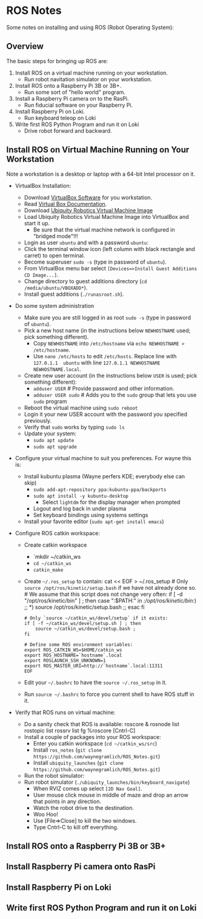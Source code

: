 # ROS Notes

Some notes on installing and using ROS (Robot Operating System):

## Overview

The basic steps for bringing up ROS are:

1. Install ROS on a virtual machine running on your workstation.
   * Run robot navitation simulator on your workstation.
2. Install ROS onto a Raspberry Pi 3B or 3B+.
   * Run some sort of "hello world" program.
3. Install a Raspberry Pi camera on to the RasPi.
   * Run fiducial software on your Raspberry Pi.
4. Install Raspberry Pi on Loki.
   * Run keyboard teleop on Loki
5. Write first ROS Python Program and run it on Loki
   * Drive robot forward and backward.

## Install ROS on Virtual Machine Running on Your Workstation

Note a workstation is a desktop or laptop with a 64-bit Intel processor on it.

* VirtualBox Installation:
  * Download [VirtualBox Software](https://www.virtualbox.org/wiki/Downloads) for you workstation.
  * Read [Virtual Box Documentation](https://www.virtualbox.org/wiki/Documentation).
  * Download [Ubiquity Robotics Virtual Machine Image](https://downloads.ubiquityrobotics.com/)
  * Load Ubiquity Robotics Virtual Machine Image into VirtualBox and start it up.
    * Be sure that the virtual machine network is configured in "bridged mode"!!!
  * Login as user `ubuntu` and with a password `ubuntu`:
  * Click the terminal window icon (left column with black rectangle and carret) to open terminal.
  * Become superuser `sudo -s` (type in password of `ubuntu`).
  * From VirtualBox menu bar select `[Devices=>Install Guest Additions CD Image...]`.
  * Change directory to guest additions directory (`cd /media/ubuntu/VBOXADD*`).
  * Install guest additions (`./runasroot.sh`).

* Do some system administration
  * Make sure you are still logged in as root `sudo -s` (type in password of `ubuntu`).
  * Pick a new host name (in the instructions below `NEWHOSTNAME` used; pick something different).
    * Copy `NEWHOSTNAME` into `/etc/hostname` via `echo NEWHOSTNAME > /etc/hostname`.
    * Use `nano /etc/hosts` to edit `/etc/hosts`.  Replace line with `127.0.1.1  ubuntu`
      with line `127.0.1.1 NEWHOSTNAME NEWHOSTNAME.local`.
  * Create new user account (in the instructions below `USER` is used; pick something different):
    * `adduser USER`        # Provide password and other information.
    * `adduser USER sudo`   # Adds you to the `sudo` group that lets you use `sudo` program
  * Reboot the virtual machine using `sudo reboot`
  * Login it your new USER account with the password you specified previously.
  * Verify that `sudo` works by typing `sudo ls`
  * Update your system:
    * `sudo apt update`
    * `sudo apt upgrade`

* Configure your virtual machine to suit you preferences.  For wayne this is:
  * Install kubuntu plasma (Wayne perfers KDE; everybody else can skip)
    * `sudo add-apt-repository ppa:kubuntu-ppa/backports`
    * `sudo apt install -y kubuntu-desktop`
      * Select `lightdm` for the display manager when prompted
    * Logout and log back in under plasma
    * Set keyboard bindings using systems settings
  * Install your favorite editor (`sudo apt-get install emacs`)

* Configure ROS catkin workspace:
  * Create catkin workspace
    * `mkdir ~/catkin_ws
    * `cd ~/catkin_ws`
    * `catkin_make`
  * Create `~/.ros_setup` to contain:
        cat << EOF > ~/.ros_setup
        # Only `source /opt/ros/kinetic/setup.bash` if we have not already done so.
        # We assume that this script does not change very often:
        if [ -d "/opt/ros/kinetic/bin" ] ; then
            case ":$PATH:" in
            *:/opt/ros/kinetic/bin:*) ;;
            *) source /opt/ros/kinetic/setup.bash ;;
            esac
        fi
        
        # Only `source ~/catkin_ws/devel/setup` if it exists:
        if [ -f ~/catkin_ws/devel/setup.sh ] ; then
            source ~/catkin_ws/devel/setup.bash ;
        fi
        
        # Define some ROS environment variables:
        export ROS_CATKIN_WS=$HOME/catkin_ws
        export ROS_HOSTNAME=`hostname`.local
        export ROSLAUNCH_SSH_UNKNOWN=1
        export ROS_MASTER_URI=http://`hostname`.local:11311
        EOF
  * Edit your `~/.bashrc` to have the `source ~/.ros_setup` in it.
  * Run `source ~/.bashrc` to force you current shell to have ROS stuff in it.

* Verify that ROS runs on virtual machine:
  * Do a sanity check that ROS is available:
        roscore &
        rosnode list
        rostopic list
        rossrv list
        fg %roscore
        [Cntrl-C]
  * Install a couple of packages into your ROS workspace:
    * Enter you catkin workspace (`cd ~/catkin_ws/src`)
    * Install `ros_notes` (`git clone https://github.com/waynegramlich/ROS_Notes.git`)
    * Install `ubiquity_launches` (`git clone https://github.com/waynegramlich/ROS_Notes.git`)
  * Run the robot simulator:
  * Run robot simulator (`./ubiquity_launches/bin/keyboard_navigate`)
    * When RVIZ comes up select `[2D Nav Goal]`.
    * User mouse click mouse in middle of maze and drop an arrow that points in any direction.
    * Watch the robot drive to the destination.
    * Woo Hoo!
    * Use [File=>Close] to kill the two windows.
    * Type Cntrl-C to kill off everything.

## Install ROS onto a Raspberry Pi 3B or 3B+

## Install Raspberry Pi camera onto RasPi

## Install Raspberry Pi on Loki

## Write first ROS Python Program and run it on Loki




